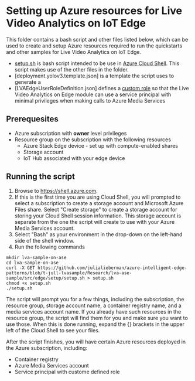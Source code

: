 # Setting up Azure resources for Live Video Analytics on IoT Edge

This folder contains a bash script and other files listed below, which can be used to create and setup Azure resources required to run the quickstarts and other samples for Live Video Analytics on IoT Edge.

- [setup.sh]() is bash script intended to be use in [Azure Cloud Shell](http://shell.azure.com/). This script makes use of the other files in the folder.
- [deployment.yolov3.template.json] is a template the script uses to generate a 
- [LVAEdgeUserRoleDefinition.json] defines a [custom role](https://docs.microsoft.com/azure/role-based-access-control/custom-roles) so that the Live Video Analytics on Edge module can use a service principal with minimal privileges when making calls to Azure Media Services


## Prerequesites
* Azure subscription with __owner__ level privileges
* Resource group on the subscription with the following resources
    * Azure Stack Edge device - set up with compute-enabled shares
    * Storage account
    * IoT Hub associated with your edge device

## Running the script
1. Browse to https://shell.azure.com.
2. If this is the first time you are using Cloud Shell, you will prompted to select a subscription to create a storage account and Microsoft Azure Files share. Select "Create storage" to create a storage account for storing your Cloud Shell session information. This storage account is separate from the one the script will create to use with your Azure Media Services account.
3. Select "Bash" as your environment in the drop-down on the left-hand side of the shell window.
4. Run the following commands

```
mkdir lva-sample-on-ase
cd lva-sample-on-ase
curl -X GET https://github.com/julialieberman/azure-intelligent-edge-patterns/blob/t-jull-lvasample/Research/lva-ase-sample/src/edge/setup/setup.sh > setup.sh
chmod +x setup.sh
./setup.sh
```


The script will prompt you for a few things, including the subscription, the resource group, storage account name, a container registry name, and a media services account name. If you already have such resources in the resource group, the script will find them for you and make sure you want to use those.
When this is done running, expand the {} brackets in the upper left of the Cloud Shell to see your files.
    
After the script finishes, you will have certain Azure resources deployed in the Azure subscription, including:

* Container registry
* Azure Media Services account
* Service principal with custome defined role

